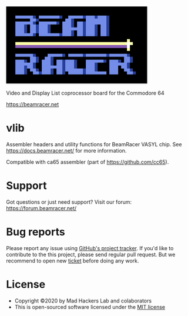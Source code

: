 ![BeamRacer](img/beamracer-logo.png)

 Video and Display List coprocessor board for the Commodore 64
 
 https://beamracer.net

# vlib

 Assembler headers and utility functions for BeamRacer VASYL chip.
 See https://docs.beamracer.net/ for more information.

 Compatible with ca65 assembler (part of https://github.com/cc65). 

# Support

 Got questions or just need support? Visit our forum: https://forum.beamracer.net/

# Bug reports

 Please report any issue using [GitHub's project tracker](https://github.com/madhackerslab/beamracer-vlib/issues).
 If you'd like to contribute to the this project, please send regular pull request. But we recommend to open new
 [ticket](https://github.com/madhackerslab/beamracer-vlib/issues) before doing any work.

# License

 * Copyright &copy;2020 by Mad Hackers Lab and colaborators
 * This is open-sourced software licensed under the [MIT license](LICENSE.md)

